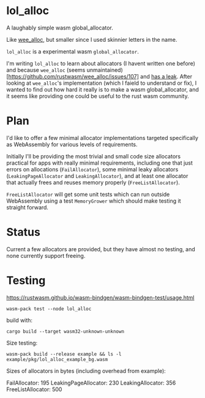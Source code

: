 # lol_alloc

A laughably simple wasm global_allocator.

Like [wee_alloc](https://github.com/rustwasm/wee_alloc), but smaller since I used skinnier letters in the name.

`lol_alloc` is a experimental wasm `global_allocator`.

I'm writing `lol_alloc` to learn about allocators (I havent written one before) and because `wee_alloc` (seems unmaintained)[https://github.com/rustwasm/wee_alloc/issues/107] and [has a leak](https://github.com/rustwasm/wee_alloc/issues/106).
After looking at `wee_alloc`'s implementation (which I faield to understand or fix), I wanted to find out how hard it really is to make a wasm global_allocator, and it seems like providing one could be useful to the rust wasm community.

# Plan

I'd like to offer a few minimal allocator implementations targeted specifically as WebAssembly for various levels of requirements.

Initially I'll be providing the most trivial and small code size allocators practical for apps with really minimal requirements,
including one that just errors on allocations (`FailAllocator`), some minimal leaky allocators (`LeakingPageAllocator` and `LeakingAllocator`),
and at least one allocator that actually frees and reuses memory properly (`FreeListAllocator`).

`FreeListAllocator` will get some unit tests which can run outside WebAssembly using a test `MemoryGrower` which should make testing it straight forward.

# Status

Current a few allocators are provided, but they have almost no testing,
and none currently support freeing.

# Testing

https://rustwasm.github.io/wasm-bindgen/wasm-bindgen-test/usage.html

```
wasm-pack test --node lol_alloc
```

build with:

```
cargo build --target wasm32-unknown-unknown
```

Size testing:

```
wasm-pack build --release example && ls -l example/pkg/lol_alloc_example_bg.wasm
```

Sizes of allocators in bytes (including overhead from example):

FailAllocator: 195
LeakingPageAllocator: 230
LeakingAllocator: 356
FreeListAllocator: 500
